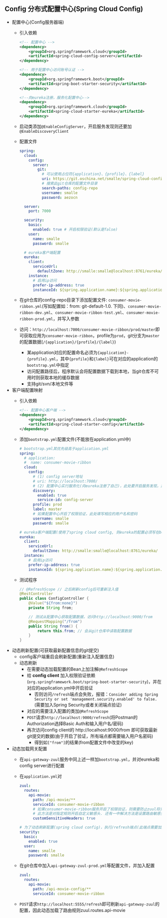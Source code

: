 ## Config 分布式配置中心(Spring Cloud Config)

- 配置中心(Config服务器端)
    - 引入依赖

        ```xml
        <!-- 配置中心 -->
		<dependency>
			<groupId>org.springframework.cloud</groupId>
			<artifactId>spring-cloud-config-server</artifactId>
		</dependency>

        <!-- 用于配置中心访问账号认证 -->
		<dependency>
			<groupId>org.springframework.boot</groupId>
			<artifactId>spring-boot-starter-security</artifactId>
		</dependency>

        <!--向eureka注册，服务化配置中心-->
		<dependency>
			<groupId>org.springframework.cloud</groupId>
			<artifactId>spring-cloud-starter-eureka</artifactId>
		</dependency>
        ```
    - 启动类添加`@EnableConfigServer`，开启服务发现则还要加`@EnableDiscoveryClient`
    - 配置文件

        ```yml
        spring:
          cloud:
            config:
              server:
                git:
                  # 可以使用占位符{application}、{profile}、{label}
                  uri: https://git.oschina.net/smalle/spring-cloud-config-test.git
                  # 搜索此git仓库的配置文件目录
                  search-paths: config-repo
                  username: smalle
                  password: aezocn

          server:
            port: 7000

          security:
            basic:
              enabled: true # 开启权限验证(默认是false)
            user:
              name: smalle
              password: smalle

          # eureka客户端配置
          eureka:
            client:
              serviceUrl:
                defaultZone: http://smalle:smalle@localhost:8761/eureka/
            instance:
              # 启用ip访问
              prefer-ip-address: true
              instanceId: ${spring.application.name}:${spring.application.instance_id:${server.port}}
        ```
    - 在git仓库的config-repo目录下添加配置文件: `consumer-movie-ribbon.yml`(写如配置如：from: git-default-1.0. 下同)、`consumer-movie-ribbon-dev.yml`、`consumer-movie-ribbon-test.yml`、`consumer-movie-ribbon-prod.yml`，并写入参数
    - 访问：`http://localhost:7000/consumer-movie-ribbon/prod/master`即可获取应用为`consumer-movie-ribbon`，profile为`prod`，git分支为`master`的配置数据(`/{application}/{profile}/{label}`)
        - 某application对应的配置命名必须为`{application}-{profile}.yml`，其中`{profile}`和`{label}`可在对应的application的`bootstrap.yml`中指定
        - 访问配置路径后，程序默认会将配置数据下载到本地，当git仓库不可用时则获取本地的缓存数据
        - 支持git/svn/本地文件等
- 客户端配置映射
    - 引入依赖

        ```xml
        <!-- 配置中心客户端 -->
		<dependency>
			<groupId>org.springframework.cloud</groupId>
			<artifactId>spring-cloud-starter-config</artifactId>
		</dependency>
        ```
    - 添加`bootstrap.yml`配置文件(不能放在application.yml中)

        ```yml
        # bootstrap.yml其优先级高于application.yml
        spring:
          # application:
          #  name: consumer-movie-ribbon
          cloud:
            config:
              # (1) config server地址
              # uri: http://localhost:7000/
              # (2) 配置中心实行服务化(向eureka注册了自己)，此处要开启服务发现，并指明配置中心服务id
              discovery:
                enabled: true
                service-id: config-server
              profile: prod
              label: master
              # 如果配置中心开启了权限验证，此处填写相应的用户名和密码
              username: smalle
              password: smalle

        # eureka客户端配置(使用了spring cloud config, 则eureka的配置必须写在bootstrap.yml中，否则报找不到config server )
        eureka:
          client:
            serviceUrl:
              defaultZone: http://smalle:smalle@localhost:8761/eureka/
          instance:
            # 启用ip访问
            prefer-ip-address: true
            instanceId: ${spring.application.name}:${spring.application.instance_id:${server.port}}
        ```
    - 测试程序

        ```java
        // @RefreshScope // 之后刷新config后可重新注入值
        @RestController
        public class ConfigController {
            @Value("${from:none}")
            private String from;

            // 测试从配置中心获取配置数据，访问http://localhost:9000/from
            @RequestMapping("/from")
            public String from() {
                return this.from; // 会从git仓库中读取配置数据
            }
        }
        ```
- 动态刷新配置(可获取最新配置信息的git提交)
    - config客户端重启会刷新配置(重新注入配置信息)
    - 动态刷新
        - 在需要动态加载配置的Bean上加注解`@RefreshScope`
        - 给 **config client** 加入权限验证依赖(`org.springframework.boot/spring-boot-starter-security`)，并在对应的application.yml中开启验证
            - 否则访问`/refresh`端点会失败，报错：`Consider adding Spring Security or set 'management.security.enabled' to false.`(需要加入Spring Security或者关闭端点验证)
        - 对应的需要注入配置的类加`@RefreshScope`
        - `POST`请求`http://localhost:9000/refresh`(将Postman的Authorization选择Basic Auth和输入用户名/密码)
        - 再次访问config client的 http://localhost:9000/from 即可获取最新git提交的数据(由于开启了验证，所有端点都需要输入用户名密码)
            - 得到如`["from"]`的结果(from配置文件中改变的key)
- 动态加载网关配置
    - 在`api-gateway-zuul`服务中同上述一样加`bootstrap.yml`，并对eureka和config server进行配置
    - 在`application.yml`对

        ```yml
        zuul:
          routes:
            api-movie:
              path: /api-movie/**
              serviceId: consumer-movie-ribbon
              # 如果consumer-movie-ribbon服务开启了权限验证，则需要防止zuul将头信息(Cookie/Set-Cookie/Authorization)过滤掉了.(多用于API网关下的权限验证等服务)
              # 此方法是对指定规则开启自定义敏感头. 还有一中解决方法是设置路由敏感头为空(则不会过滤任何头信息)：zuul.routes.<route>.sensitiveHeaders=
              customSensitiveHeaders: true

        # 为了动态刷新配置(spring cloud config)，执行/refresh端点(此端点需要加入Spring Security或者关闭端点验证)
        security:
          basic:
            enabled: true
          user:
            name: smalle
            password: smalle
        ```
    - 在git仓库中加入`api-gateway-zuul-prod.yml`等配置文件，并加入配置

        ```yml
        zuul:
          routes:
            api-movie:
              path: /api-movie-config/**
              serviceId: consumer-movie-ribbon
        ```
    - `POST`请求`http://localhost:5555/refresh`即可刷新`api-gateway-zuul`的配置，因此动态加载了路由规则zuul.routes.api-movie

